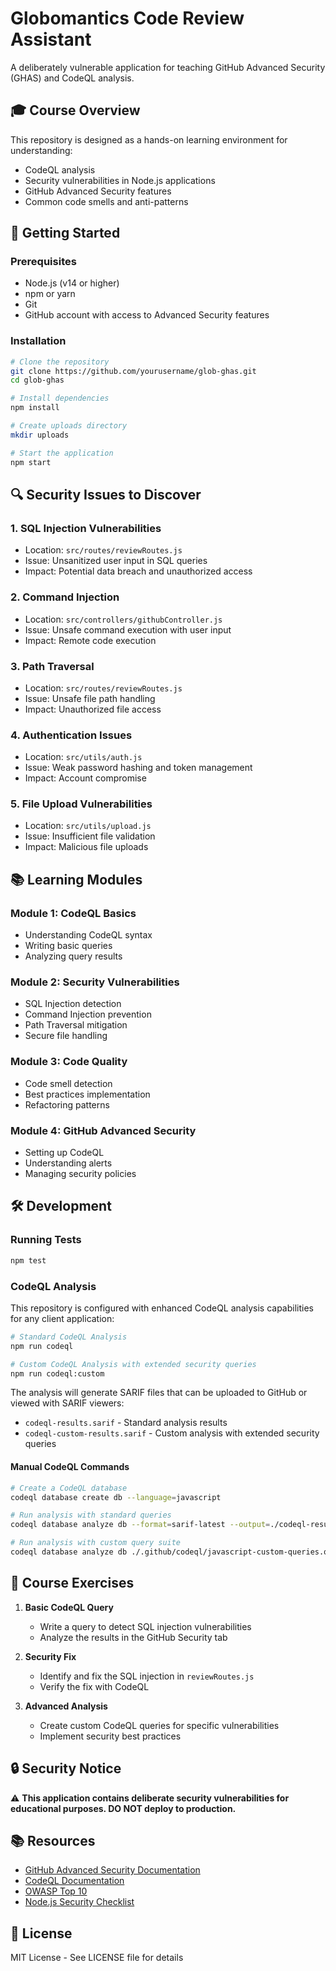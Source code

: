 # Globomantics Code Review Assistant

A deliberately vulnerable application for teaching GitHub Advanced Security (GHAS) and CodeQL analysis.

## 🎓 Course Overview

This repository is designed as a hands-on learning environment for understanding:

- CodeQL analysis
- Security vulnerabilities in Node.js applications
- GitHub Advanced Security features
- Common code smells and anti-patterns

## 🚀 Getting Started

### Prerequisites

- Node.js (v14 or higher)
- npm or yarn
- Git
- GitHub account with access to Advanced Security features

### Installation

```bash
# Clone the repository
git clone https://github.com/yourusername/glob-ghas.git
cd glob-ghas

# Install dependencies
npm install

# Create uploads directory
mkdir uploads

# Start the application
npm start
```

## 🔍 Security Issues to Discover

### 1. SQL Injection Vulnerabilities

- Location: `src/routes/reviewRoutes.js`
- Issue: Unsanitized user input in SQL queries
- Impact: Potential data breach and unauthorized access

### 2. Command Injection

- Location: `src/controllers/githubController.js`
- Issue: Unsafe command execution with user input
- Impact: Remote code execution

### 3. Path Traversal

- Location: `src/routes/reviewRoutes.js`
- Issue: Unsafe file path handling
- Impact: Unauthorized file access

### 4. Authentication Issues

- Location: `src/utils/auth.js`
- Issue: Weak password hashing and token management
- Impact: Account compromise

### 5. File Upload Vulnerabilities

- Location: `src/utils/upload.js`
- Issue: Insufficient file validation
- Impact: Malicious file uploads

## 📚 Learning Modules

### Module 1: CodeQL Basics

- Understanding CodeQL syntax
- Writing basic queries
- Analyzing query results

### Module 2: Security Vulnerabilities

- SQL Injection detection
- Command Injection prevention
- Path Traversal mitigation
- Secure file handling

### Module 3: Code Quality

- Code smell detection
- Best practices implementation
- Refactoring patterns

### Module 4: GitHub Advanced Security

- Setting up CodeQL
- Understanding alerts
- Managing security policies

## 🛠️ Development

### Running Tests

```bash
npm test
```

### CodeQL Analysis

This repository is configured with enhanced CodeQL analysis capabilities for any client application:

```bash
# Standard CodeQL Analysis
npm run codeql

# Custom CodeQL Analysis with extended security queries
npm run codeql:custom
```

The analysis will generate SARIF files that can be uploaded to GitHub or viewed with SARIF viewers:

- `codeql-results.sarif` - Standard analysis results
- `codeql-custom-results.sarif` - Custom analysis with extended security queries

#### Manual CodeQL Commands

```bash
# Create a CodeQL database
codeql database create db --language=javascript

# Run analysis with standard queries
codeql database analyze db --format=sarif-latest --output=./codeql-results.sarif

# Run analysis with custom query suite
codeql database analyze db ./.github/codeql/javascript-custom-queries.qls --format=sarif-latest --output=./codeql-custom-results.sarif
```

## 📝 Course Exercises

1. **Basic CodeQL Query**

   - Write a query to detect SQL injection vulnerabilities
   - Analyze the results in the GitHub Security tab

2. **Security Fix**

   - Identify and fix the SQL injection in `reviewRoutes.js`
   - Verify the fix with CodeQL

3. **Advanced Analysis**
   - Create custom CodeQL queries for specific vulnerabilities
   - Implement security best practices

## 🔒 Security Notice

⚠️ **This application contains deliberate security vulnerabilities for educational purposes. DO NOT deploy to production.**

## 📚 Resources

- [GitHub Advanced Security Documentation](https://docs.github.com/en/enterprise-cloud@latest/code-security)
- [CodeQL Documentation](https://codeql.github.com/docs/)
- [OWASP Top 10](https://owasp.org/www-project-top-ten/)
- [Node.js Security Checklist](https://cheatsheetseries.owasp.org/cheatsheets/Nodejs_Security_Cheat_Sheet.html)

## 📝 License

MIT License - See LICENSE file for details
